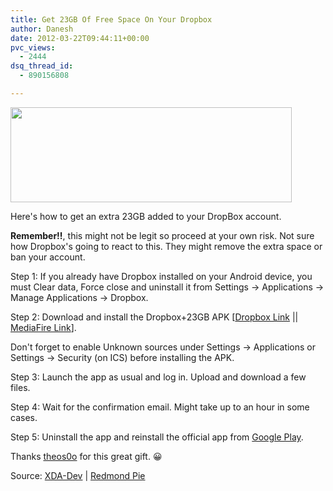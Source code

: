 ```yaml
---
title: Get 23GB Of Free Space On Your Dropbox
author: Danesh
date: 2012-03-22T09:44:11+00:00
pvc_views:
  - 2444
dsq_thread_id:
  - 890156808

---
```

[<img loading="lazy" class="alignnone size-medium wp-image-2423" title="DropBox-Logo" src="/wp-content/uploads/2012/03/DropBox-Logo-450x152.png" alt="" width="450" height="152" srcset="/wp-content/uploads/2012/03/DropBox-Logo-450x152.png 450w, /wp-content/uploads/2012/03/DropBox-Logo.png 590w" sizes="(max-width: 450px) 100vw, 450px" />][1]

Here's how to get an extra 23GB added to your DropBox account.

**Remember!!**, this might not be legit so proceed at your own risk. Not sure how Dropbox's going to react to this. They might remove the extra space or ban your account.

Step 1: If you already have Dropbox installed on your Android device, you must Clear data, Force close and uninstall it from Settings -> Applications -> Manage Applications -> Dropbox.

Step 2: Download and install the Dropbox+23GB APK [[Dropbox Link][2] || [MediaFire Link][3]].

Don't forget to enable Unknown sources under Settings -> Applications or Settings -> Security (on ICS) before installing the APK.

Step 3: Launch the app as usual and log in. Upload and download a few files.

Step 4: Wait for the confirmation email. Might take up to an hour in some cases.

Step 5: Uninstall the app and reinstall the official app from [Google Play][4].

Thanks [theos0o][5] for this great gift. 😀

Source: [XDA-Dev][5] | [Redmond Pie][6]

 [1]: /wp-content/uploads/2012/03/DropBox-Logo.png
 [2]: http://api.viglink.com/api/click?format=go&drKey=1359&loc=http%3A%2F%2Fforum.xda-developers.com%2Fshowthread.php%3Ft%3D1551118&v=1&libid=1332408026407&out=http%3A%2F%2Fdl.dropbox.com%2Fu%2F36747826%2Fandroid%2520apps%2FDropbox_23GB_S4_v2_theos0o.apk&ref=http%3A%2F%2Freaditlaterlist.com%2Funread&title=%5BMOD%5D%5BAPP%5DDropbox%2B23GB%20free%20AND%20GooglePlayStoreV3.5.15%20with%20CompatibilitY%20issue%20fixed%20-%20xda-developers&txt=http%3A%2F%2Fdl.dropbox.com%2Fu%2F36747826%2Fand...v2_theos0o.apk&jsonp=vglnk_jsonp_13324084329601
 [3]: http://www.mediafire.com/?15msg5ur36cwe39
 [4]: https://play.google.com/store/apps/details?id=com.dropbox.android
 [5]: http://forum.xda-developers.com/showthread.php?t=1511381
 [6]: http://www.redmondpie.com/how-to-get-23gb-of-free-space-on-dropbox-using-a-custom-apk-android-only/